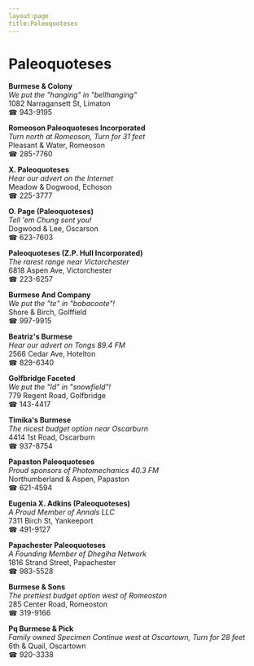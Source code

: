 ```yaml
---
layout:page
title:Paleoquoteses
---
```

# Paleoquoteses

**Burmese & Colony**  
_We put the "hanging" in "bellhanging"_  
1082 Narragansett St, Limaton  
☎ 943-9195



**Romeoson Paleoquoteses Incorporated**  
_Turn north at Romeoson, Turn for 31 feet_  
Pleasant & Water, Romeoson  
☎ 285-7760



**X. Paleoquoteses**  
_Hear our advert on the Internet_  
Meadow & Dogwood, Echoson  
☎ 225-3777



**O. Page (Paleoquoteses)**  
_Tell 'em Chung sent you!_  
Dogwood & Lee, Oscarson  
☎ 623-7603



**Paleoquoteses (Z.P. Hull Incorporated)**  
_The rarest range near Victorchester_  
6818 Aspen Ave, Victorchester  
☎ 223-6257



**Burmese And Company**  
_We put the "te" in "babacoote"!_  
Shore & Birch, Golffield  
☎ 997-9915



**Beatriz's Burmese**  
_Hear our advert on Tongs 89.4 FM_  
2566 Cedar Ave, Hotelton  
☎ 829-6340



**Golfbridge Faceted**  
_We put the "ld" in "snowfield"!_  
779 Regent Road, Golfbridge  
☎ 143-4417



**Timika's Burmese**  
_The nicest budget option near Oscarburn_  
4414 1st Road, Oscarburn  
☎ 937-8754



**Papaston Paleoquoteses**  
_Proud sponsors of Photomechanics 40.3 FM_  
Northumberland & Aspen, Papaston  
☎ 621-4594



**Eugenia X. Adkins (Paleoquoteses)**  
_A Proud Member of Annals LLC_  
7311 Birch St, Yankeeport  
☎ 491-9127



**Papachester Paleoquoteses**  
_A Founding Member of Dhegiha Network_  
1816 Strand Street, Papachester  
☎ 983-5528



**Burmese & Sons**  
_The prettiest budget option west of Romeoston_  
285 Center Road, Romeoston  
☎ 319-9166



**Pq Burmese & Pick**  
_Family owned Specimen 
Continue west at Oscartown, Turn for 28 feet_  
6th & Quail, Oscartown  
☎ 920-3338



